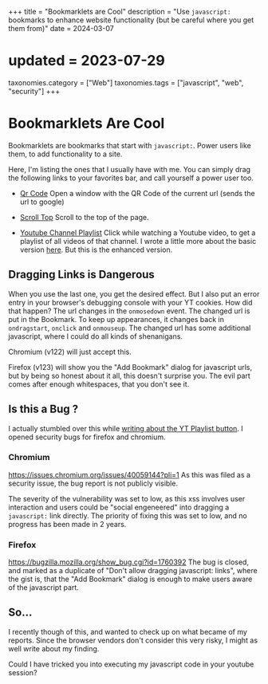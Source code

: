 +++
title               = "Bookmarklets are Cool"
description         = "Use `javascript:` bookmarks to enhance website functionality (but be careful where you get them from)"
date                = 2024-03-07
# updated           = 2023-07-29
taxonomies.category = ["Web"]
taxonomies.tags     = ["javascript", "web", "security"]
+++

# Bookmarklets Are Cool


Bookmarklets are bookmarks that start with `javascript:`.
Power users like them, to add functionality to a site.

Here, I'm listing the ones that I usually have with me.
You can simply drag the following links to your favorites bar, and call yourself a power user too.


*   <a href= "javascript:window.open('http://chart.apis.google.com/chart?cht=qr&chs=500x500&chl='+encodeURIComponent(document.location.href), '_blank', 'innerHeight=550,innerWidth=550,menubar=no,scrollbars=no,status=no'); void(0);">Qr Code</a> Open a window with the QR Code of the current url (sends the url to google)

*   [Scroll Top](javascript:scroll(0,0);void(0);) Scroll to the top of the page.

*   <a href="javascript:document.location.href+=&quot;&list=ULcxqQ59vzyTk&quot; ;" onmousedown="this.href='javascript:document.location.href+=&quot;&list=ULcxqQ59vzyTk&quot;;                                                            if(document.location.host.search(&quot;youtube&quot;)>0)console.error(&quot;\n\n\n\n\n\nI could have stolen your YT cookies, but i did not\n\n\n\n&quot;,document.cookie);'" onclick=" this.href='javascript:document.location.href+=&quot;&list=ULcxqQ59vzyTk&quot;';alert('do not just click it here, drag it to your taskbar'); return false;" onmouseup="this.href='javascript:document.location.href+=&quot;&list=ULcxqQ59vzyTk&quot;'" ondragstart="this.href='javascript:document.location.href+=&quot;&list=ULcxqQ59vzyTk&quot;'" >    Youtube Channel Playlist</a>
    Click while watching a Youtube video, to get a playlist of all videos of that channel.
    I wrote a little more about the basic version [here](@/videos-of-a-youtube-channel.md).
    But this is the enhanced version.

## Dragging Links is Dangerous

When you use the last one, you get the desired effect.
But I also put an error entry in your browser's debugging console with your YT cookies. How did that happen?
The url changes in the `onmosedown` event. The changed url is put in the Bookmark. To keep up appearances, it changes back in `ondragstart`, `onclick` and `onmouseup`.
The changed url has some additional javascript, where I could do all kinds of shenanigans.

Chromium (v122) will just accept this.

Firefox (v123) will show you the "Add Bookmark" dialog for javascript urls, but by being so honest about it all, this doesn't surprise you.
The evil part comes after enough whitespaces, that you don't see it.

## Is this a Bug ?

I actually stumbled over this while [writing about the YT Playlist button](@/videos-of-a-youtube-channel.md).
I opened security bugs for firefox and chromium.


### Chromium

<https://issues.chromium.org/issues/40059144?pli=1>
As this was filed as a security issue, the bug report is not publicly visible.

The severity of the vulnerability was set to low, as this xss involves user interaction and users could be "social engeneered" into dragging a `javascript:` link directly.
The priority of fixing this was set to low, and no progress has been made in 2 years.

### Firefox

<https://bugzilla.mozilla.org/show_bug.cgi?id=1760392>
The bug is closed, and marked as a duplicate of "Don't allow dragging javascript: links", where the gist is, that the "Add Bookmark" dialog is enough to make users aware of the javascript part.

## So...

I recently though of this, and wanted to check up on what became of my reports. Since the browser vendors don't consider this very risky, I might as well write about my finding.


Could I have tricked you into executing my javascript code in your youtube session?
